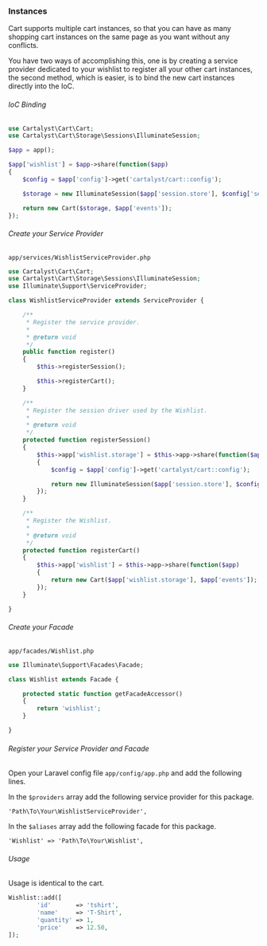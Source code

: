 ### Instances

Cart supports multiple cart instances, so that you can have as many shopping cart instances on the same page as you want without any conflicts.

You have two ways of accomplishing this, one is by creating a service provider dedicated to your wishlist to register all your other cart instances, the second method, which is easier, is to bind the new cart instances directly into the IoC.

###### IoC Binding

```php
use Cartalyst\Cart\Cart;
use Cartalyst\Cart\Storage\Sessions\IlluminateSession;

$app = app();

$app['wishlist'] = $app->share(function($app)
{
	$config = $app['config']->get('cartalyst/cart::config');

	$storage = new IlluminateSession($app['session.store'], $config['session_key'], 'wishlist');

	return new Cart($storage, $app['events']);
});
```

###### Create your Service Provider

`app/services/WishlistServiceProvider.php`

```php
use Cartalyst\Cart\Cart;
use Cartalyst\Cart\Storage\Sessions\IlluminateSession;
use Illuminate\Support\ServiceProvider;

class WishlistServiceProvider extends ServiceProvider {

	/**
	 * Register the service provider.
	 *
	 * @return void
	 */
	public function register()
	{
		$this->registerSession();

		$this->registerCart();
	}

	/**
	 * Register the session driver used by the Wishlist.
	 *
	 * @return void
	 */
	protected function registerSession()
	{
		$this->app['wishlist.storage'] = $this->app->share(function($app)
		{
			$config = $app['config']->get('cartalyst/cart::config');

			return new IlluminateSession($app['session.store'], $config['session_key'], 'wishlist');
		});
	}

	/**
	 * Register the Wishlist.
	 *
	 * @return void
	 */
	protected function registerCart()
	{
		$this->app['wishlist'] = $this->app->share(function($app)
		{
			return new Cart($app['wishlist.storage'], $app['events']);
		});
	}

}
```

###### Create your Facade

`app/facades/Wishlist.php`

```php
use Illuminate\Support\Facades\Facade;

class Wishlist extends Facade {

	protected static function getFacadeAccessor()
	{
		return 'wishlist';
	}

}
```

###### Register your Service Provider and Facade

Open your Laravel config file `app/config/app.php` and add the following lines.

In the `$providers` array add the following service provider for this package.

	'Path\To\Your\WishlistServiceProvider',

In the `$aliases` array add the following facade for this package.

	'Wishlist' => 'Path\To\Your\Wishlist',

###### Usage

Usage is identical to the cart.

```php
Wishlist::add([
		'id'       => 'tshirt',
		'name'     => 'T-Shirt',
		'quantity' => 1,
		'price'    => 12.50,
]);
```
